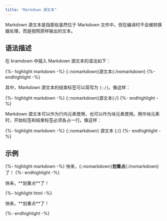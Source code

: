 ```yaml
---
title: "Markdown 源文本"
---
```


Markdown 源文本是指那些虽然位于 Markdown 文件中，但在编译时不会被转换器处理，而是按照原样输出的文本。

## 语法描述

在 kramdown 中插入 Markdown 源文本的语法如下：

{%- highlight markdown -%}
{::nomarkdown}源文本{:/nomarkdown}
{%- endhighlight -%}

其中，Markdown 源文本的结束标签可以简写为 `{:/}`。像这样：

{%- highlight markdown -%}
{::nomarkdown}源文本{:/}
{%- endhighlight -%}

Markdown 源文本可以作为行内元素使用，也可以作为块元素使用。用作块元素时，开始标签和结束标签必须各占一行。像这样：

{%- highlight markdown -%}
{::nomarkdown}
源文本
{:/}
{%- endhighlight -%}

## 示例

{%- highlight markdown -%}
快来，{::nomarkdown}**划重点**{:/nomarkdown}了！
{%- endhighlight -%}

<div class='exmp'>
  <div class='exmp-container'>
    <p>快来，**划重点**了！</p>
  </div>
</div>

{%- highlight html -%}
<p>快来，**划重点**了！</p>
{%- endhighlight -%}

